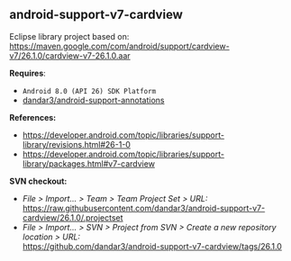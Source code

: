 ## android-support-v7-cardview

Eclipse library project based on:<br/>
https://maven.google.com/com/android/support/cardview-v7/26.1.0/cardview-v7-26.1.0.aar

**Requires**:
- `Android 8.0 (API 26) SDK Platform`
- [dandar3/android-support-annotations](https://github.com/dandar3/android-support-annotations/tree/26.1.0)

**References:**
- https://developer.android.com/topic/libraries/support-library/revisions.html#26-1-0
- https://developer.android.com/topic/libraries/support-library/packages.html#v7-cardview

**SVN checkout:**
- _File > Import... > Team > Team Project Set > URL:_<br/>
  https://raw.githubusercontent.com/dandar3/android-support-v7-cardview/26.1.0/.projectset
- _File > Import... > SVN > Project from SVN > Create a new repository location > URL:_<br/> 
  https://github.com/dandar3/android-support-v7-cardview/tags/26.1.0